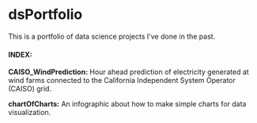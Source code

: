 # dsPortfolio

This is a portfolio of data science projects I've done in the past.

#### INDEX:
**CAISO_WindPrediction:** Hour ahead prediction of electricity generated at wind farms connected to the California Independent System Operator (CAISO) grid.

**chartOfCharts:** An infographic about how to make simple charts for data visualization.